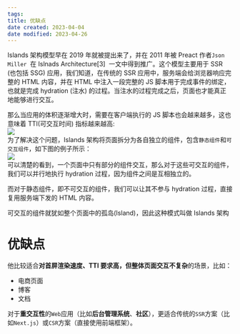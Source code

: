 ```yaml
---
tags:
title: 优缺点
date created: 2023-04-04
date modified: 2023-04-26
---
```


Islands 架构模型早在 2019 年就被提出来了，并在 2011 年被 Preact 作者`Json Miller`  在 Islnads Architecture[3]  一文中得到推广。这个模型主要用于 SSR (也包括 SSG) 应用，我们知道，在传统的 SSR 应用中，服务端会给浏览器响应完整的 HTML 内容，并在 HTML 中注入一段完整的 JS 脚本用于完成事件的绑定，也就是完成 hydration (注水) 的过程。当注水的过程完成之后，页面也才能真正地能够进行交互。

那么当应用的体积逐渐增大时，需要在客户端执行的 JS 脚本也会越来越多，这也意味着 TTI(可交互时间) 指标越来越高:  
![](https://chelsechen-img.oss-cn-hangzhou.aliyuncs.com/20221221143224.png)  
为了解决这个问题，Islands 架构将页面拆分为各自独立的组件，包含`静态组件`和`可交互组件`，如下图的例子所示：  
![](https://chelsechen-img.oss-cn-hangzhou.aliyuncs.com/20221221143238.png)  
可以清楚的看到，一个页面中只有部分的组件交互，那么对于这些可交互的组件，我们可以并行地执行 hydration 过程，因为组件之间是互相独立的。

而对于静态组件，即不可交互的组件，我们可以让其不参与 hydration 过程，直接复用服务端下发的 HTML 内容。

可交互的组件就犹如整个页面中的孤岛(Island)，因此这种模式叫做 Islands 架构

# 优缺点

他比较适合**对首屏渲染速度、TTI 要求高，但整体页面交互不复杂**的场景，比如：

- 电商页面
- 博客
- 文档

对于**重交互性**的`Web`应用（比如**后台管理系统**、**社区**），更适合传统的`SSR`方案（比如`Next.js`）或`CSR`方案（直接使用前端框架）。
